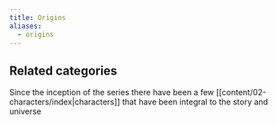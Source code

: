 ```yaml
---
title: Origins
aliases:
  - origins
---
```

## Related categories

Since the inception of the series there have been a few [[content/02-characters/index|characters]] that have been integral to the story and universe